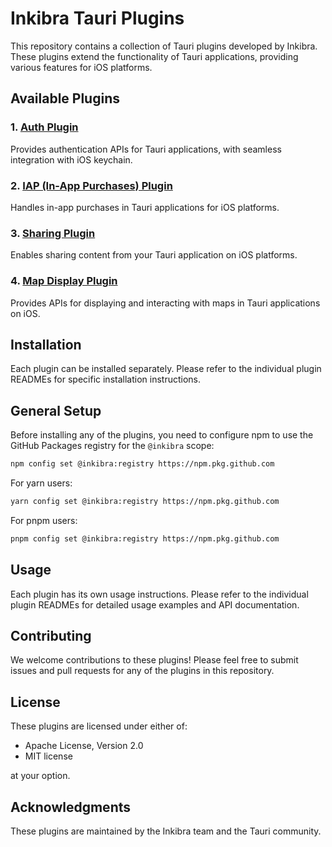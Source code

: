 # Inkibra Tauri Plugins

This repository contains a collection of Tauri plugins developed by Inkibra. These plugins extend the functionality of Tauri applications, providing various features for iOS platforms.

## Available Plugins

### 1. [Auth Plugin](packages/tauri-plugin-auth/README.md)

Provides authentication APIs for Tauri applications, with seamless integration with iOS keychain.

### 2. [IAP (In-App Purchases) Plugin](packages/tauri-plugin-iap/README.md)

Handles in-app purchases in Tauri applications for iOS platforms.

### 3. [Sharing Plugin](packages/tauri-plugin-sharing/README.md)

Enables sharing content from your Tauri application on iOS platforms.

### 4. [Map Display Plugin](packages/tauri-plugin-map-display/README.md)

Provides APIs for displaying and interacting with maps in Tauri applications on iOS.

## Installation

Each plugin can be installed separately. Please refer to the individual plugin READMEs for specific installation instructions.

## General Setup

Before installing any of the plugins, you need to configure npm to use the GitHub Packages registry for the `@inkibra` scope:

```sh
npm config set @inkibra:registry https://npm.pkg.github.com
```

For yarn users:

```sh
yarn config set @inkibra:registry https://npm.pkg.github.com
```

For pnpm users:

```sh
pnpm config set @inkibra:registry https://npm.pkg.github.com
```

## Usage

Each plugin has its own usage instructions. Please refer to the individual plugin READMEs for detailed usage examples and API documentation.

## Contributing

We welcome contributions to these plugins! Please feel free to submit issues and pull requests for any of the plugins in this repository.

## License

These plugins are licensed under either of:

- Apache License, Version 2.0
- MIT license

at your option.

## Acknowledgments

These plugins are maintained by the Inkibra team and the Tauri community.
